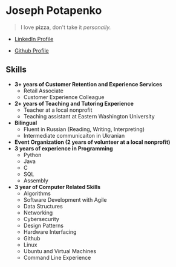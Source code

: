
# Joseph Potapenko
>I love **pizza**, don't take it _personally._
- [LinkedIn Profile](https://www.linkedin.com/in/joseph-potapenko-1788a7316/)

- [Github Profile](https://github.com/JosephPotapenko)

## Skills
- **3+ years of Customer Retention and Experience Services**
    - Retail Associate
    - Customer Experience Colleague
- **2+ years of Teaching and Tutoring Experience**
    - Teacher at a local nonprofit
    - Teaching assistant at Eastern Washington University
- **Bilingual** 
    - Fluent in Russian (Reading, Writing, Interpreting)
    - Intermediate communicaiton in Ukranian
- **Event Organization (2 years of volunteer at a local nonprofit)**
- **3 years of experience in Programming**
    - Python
    - Java
    - C
    - SQL
    - Assembly
- **3 year of Computer Related Skills**
    - Algorithms
    - Software Development with Agile
    - Data Structures
    - Networking
    - Cybersecurity
    - Design Patterns
    - Hardware Interfacing
    - Github
    - Linux
    - Ubuntu and Virtual Machines
    - Command Line Experience
    

